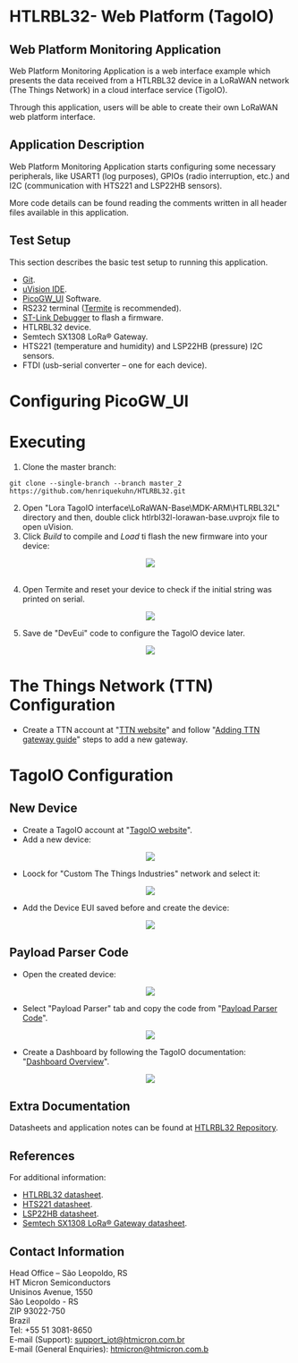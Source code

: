 # HTLRBL32- Web Platform (TagoIO)

## Web Platform Monitoring Application

Web Platform Monitoring Application is a web interface example which presents the data received from a HTLRBL32 device in a LoRaWAN network (The Things Network) in a cloud interface service (TigoIO). 

Through this application, users will be able to create their own LoRaWAN web platform interface.

## Application Description

Web Platform Monitoring Application starts configuring some necessary peripherals, like USART1 (log purposes), GPIOs (radio interruption, etc.) and I2C (communication with HTS221 and LSP22HB sensors). 

More code details can be found reading the comments written in all header files available in this application.

## Test Setup

This section describes the basic test setup to running this application.

* [Git](https://git-scm.com/downloads).
* [uVision IDE](https://www2.keil.com/mdk5).
* [PicoGW_UI](https://semtech.my.salesforce.com/sfc/p/#E0000000JelG/a/2R000000HUez/K0A_bK5uBvhvUjw3NULc7Fl9G3i34tgEa6k45TCzV3E) Software.
* RS232 terminal ([Termite](https://www.compuphase.com/software_termite.htm) is recommended).
* [ST-Link Debugger](https://www.st.com/en/development-tools/st-link-v2.html) to flash a firmware.
* HTLRBL32 device.
* Semtech SX1308 LoRa® Gateway.
* HTS221 (temperature and humidity) and LSP22HB (pressure) I2C sensors.
* FTDI (usb-serial converter – one for each device).

# Configuring PicoGW_UI



# Executing

1. Clone the master branch: <br/>

```
git clone --single-branch --branch master_2 https://github.com/henriquekuhn/HTLRBL32.git
```

2. Open "Lora TagoIO interface\LoRaWAN-Base\MDK-ARM\HTLRBL32L" directory and then, double click htlrbl32l-lorawan-base.uvprojx file to open uVision. 
3. Click *Build* to compile and *Load* ti flash the new firmware into your device: <br/>

<div align="center">
  <img src="Screenshots/run.jpg">
</div>

<br/>

4. Open Termite and reset your device to check if the initial string was printed on serial. <br/>

<div align="center">
  <img src="Screenshots/Termite.jpg">
</div>

5. Save de "DevEui" code to configure the TagoIO device later.

<div align="center">
  <img src="Screenshots/Termite DevEUI.jpg">
</div>


# The Things Network (TTN) Configuration

- Create a TTN account at "[TTN website](https://www.thethingsnetwork.org/)" and follow "[Adding TTN gateway guide](https://git-scm.com/downloads)" steps to add a new gateway. <br/>

# TagoIO Configuration 

## New Device

- Create a TagoIO account at "[TagoIO website](https://tago.io/)". <br/>
- Add a new device:

<div align="center">
  <img src="Screenshots/newDevice.jpg">
</div>

- Loock for "Custom The Things Industries" network and select it:

<div align="center">
  <img src="Screenshots/theThingsNetwork.jpg">
</div> 

- Add the Device EUI saved before and create the device:

<div align="center">
  <img src="Screenshots/TTN DeviceEUI.jpg">
</div>

## Payload Parser Code

- Open the created device:

<div align="center">
  <img src="Screenshots/openDevice.jpg">
</div>

- Select "Payload Parser" tab and copy the code from "[Payload Parser Code](https://github.com/henriquekuhn/HTLRBL32/blob/main/Applications/Lora%20TagoIO%20interface/Payload%20Parser%20Code.txt)".

<div align="center">
  <img src="Screenshots/payloadParse.jpg">
</div>

- Create a Dashboard by following the TagoIO documentation: "[Dashboard Overview](https://docs.tago.io/en/articles/15-dashboard-overview)".

<div align="center">
  <img src="Screenshots/newDash.jpg">
</div>


## Extra Documentation

Datasheets and application notes can be found at [HTLRBL32 Repository](https://github.com/htmicron/ht32sx).

## References

For additional information:

* [HTLRBL32 datasheet](https://www.st.com/resource/en/datasheet/hts221.pdf).
* [HTS221 datasheet](https://www.st.com/resource/en/datasheet/hts221.pdf). 
* [LSP22HB datasheet](https://www.st.com/resource/en/application_note/an5209-lps22hh-mems-nano-pressure-sensor-stmicroelectronics.pdf).
* [Semtech SX1308 LoRa® Gateway datasheet](https://www.mouser.com/datasheet/2/761/sx1308-1277867.pdf).


## Contact Information

Head Office – São Leopoldo, RS <br/>
HT Micron Semiconductors <br/>
Unisinos Avenue, 1550 <br/>
São Leopoldo - RS <br/>
ZIP 93022-750 <br/>
Brazil <br/>
Tel: +55 51 3081-8650 <br/>
E-mail (Support): support_iot@htmicron.com.br <br/>
E-mail (General Enquiries): htmicron@htmicron.com.b <br/>
